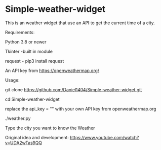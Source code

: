 # Simple-weather-widget
This is an weather widget that use an API to get the current time of a city.

Requirements:

Python 3.8 or newer

Tkinter -built in  module

request - pip3 install request

An API key from  https://openweathermap.org/

Usage:

git clone https://github.com/Daniel1404/Simple-weather-widget.git

cd Simple-weather-widget

replace the api_key = "" with your own API key from openweathermap.org 

./weather.py

Type the city you want to know the Weather

Original idea and development:  https://www.youtube.com/watch?v=UDA2wTas9QQ
